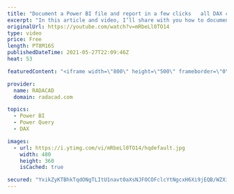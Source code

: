```yaml
---
title: "Document a Power BI file and report in a few clicks   all DAX code visualization Power Query scripts"
excerpt: "In this article and video, I’ll share with you how to document everything from a Power BI file in a few clicks. The document output will have all the DAX code (measures, columns, and tables) with the expressions, the tables with the Power Query scripts, information about visualization such as how many"
originalUrl: https://youtube.com/watch?v=mRbeLl0TO14
type: video
price: Free
length: PT8M16S
publishedDateTime: 2021-05-27T22:09:46Z
heat: 53

featuredContent: "<iframe width=\"800\" height=\"500\" frameborder=\"0\" src=\"https://www.youtube.com/embed/mRbeLl0TO14\" allow=\"accelerometer; autoplay; encrypted-media; gyroscope; picture-in-picture\" allowfullscreen></iframe>"

provider:
  name: RADACAD
  domain: radacad.com

topics:
  - Power BI
  - Power Query
  - DAX

images:
  - url: https://i.ytimg.com/vi/mRbeLl0TO14/hqdefault.jpg
    width: 480
    height: 360
    isCached: true

secured: "YxikZyKTBhkTqdONgTLItU1navt0aXsNJFOCOFclcYtNgcxH6Xi9jEQB/WZXiXaAxssQIfPetmRyJloZiFdGWdSL8jaoS8h9VZiMdAONars1La9m/xQPNTEwiRdQLUEU0MQjCOVDMgCg/MTpD2W2Af7lOYLwmo3PgEVaTMdW2T7GhE1VjhJzPqr384Q+qafe+drj/+sOC3QmLp6CshAyJL5WEbD4DemB3otLXFWp9RArVq3kL8IK3VBjd92DCBayXZ7XGe6ffuRdeENNpi+t/Rwu3lMdlAJcvZTOlnVDTq0agxf1Sdh7SgsvdT/oDv6ZaQX2kijArKGlkfXdWGcXLB0JP4ObKpkPVcoNzfPwk2wXKympUcJEqNU/oy6jjVRe3xWX8GNQrQ1AKFHHu2XTY7Lt5dcA/KTCE7YaIPJqmZk=;Ot/5JDkCMIZ/FlQ0pxToBg=="
---
```


